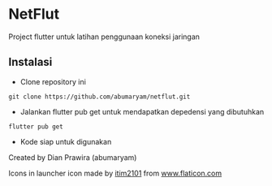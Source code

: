 # NetFlut
Project flutter untuk latihan penggunaan koneksi jaringan

## Instalasi
- Clone repository ini
```
git clone https://github.com/abumaryam/netflut.git
```

- Jalankan flutter pub get untuk mendapatkan depedensi yang dibutuhkan
```
flutter pub get
```
- Kode siap untuk digunakan

Created by Dian Prawira (abumaryam)

<div>Icons in launcher icon made by <a href="https://www.flaticon.com/authors/itim2101" title="itim2101">itim2101</a> from <a href="https://www.flaticon.com/" title="Flaticon">www.flaticon.com</a></div>